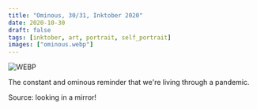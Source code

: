 ```yaml
---
title: "Ominous, 30/31, Inktober 2020"
date: 2020-10-30
draft: false
tags: [inktober, art, portrait, self_portrait]
images: ["ominous.webp"]
---
```


![WEBP](ominous.webp "Ominous")

The constant and ominous reminder that we're living through a pandemic.

Source: looking in a mirror!
